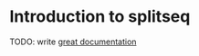# Introduction to splitseq

TODO: write [great documentation](http://jacobian.org/writing/what-to-write/)
